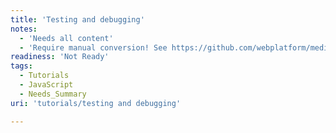 ```yaml
---
title: 'Testing and debugging'
notes:
  - 'Needs all content'
  - 'Require manual conversion! See https://github.com/webplatform/mediawiki-conversion/issues/24'
readiness: 'Not Ready'
tags:
  - Tutorials
  - JavaScript
  - Needs_Summary
uri: 'tutorials/testing and debugging'

---
```

<p><br/></p>
